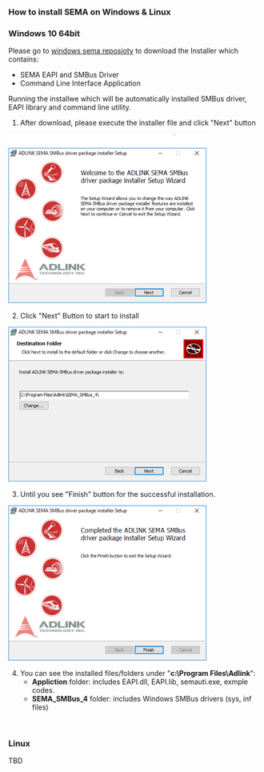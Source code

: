 ### How to install SEMA on Windows & Linux

### Windows 10 64bit

Please go to [windows sema reposioty]()  to download the Installer which contains:

* SEMA EAPI and SMBus Driver
* Command Line Interface Application



Running the installwe which will be automatically installed SMBus driver, EAPI library and command line utility.

1. After download, please execute the installer file and click "Next" button
<img src="HowtoInstall.assets/Capture1.PNG" alt="Capture1" style="zoom: 80%;" />


2. Click "Next" Button to start to install
<img src="HowtoInstall.assets/Capture2.PNG" alt="Capture2" style="zoom:80%;" />

3. Until you see "Finish" button for the successful installation.
<img src="HowtoInstall.assets/Capture4.PNG" alt="Capture4" style="zoom:80%;" />

4. You can see the installed files/folders under "**c:\Program Files\Adlink**":
   * **Appliction** folder: includes EAPI.dll, EAPI.lib, semauti.exe, exmple codes.
   * **SEMA_SMBus_4** folder: includes Windows SMBus drivers (sys, inf files)

<br />

### Linux
  TBD

